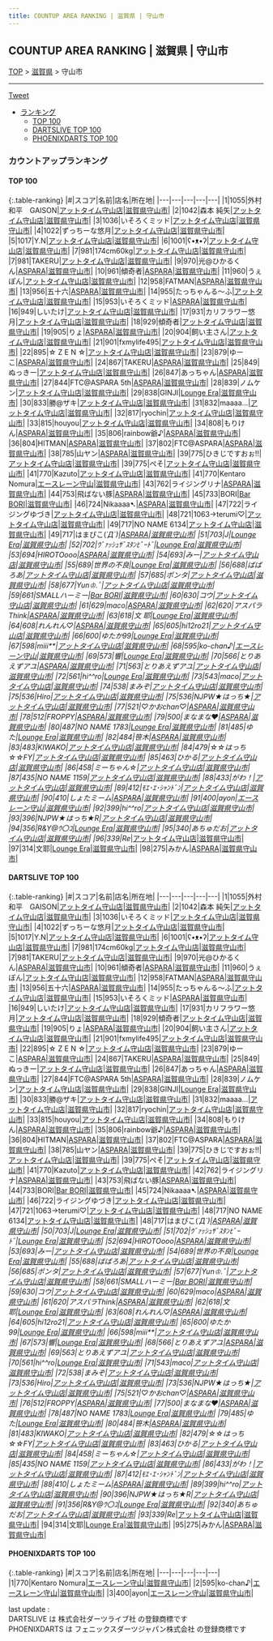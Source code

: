 ```yaml
---
title: COUNTUP AREA RANKING | 滋賀県 | 守山市
---
```

## COUNTUP AREA RANKING | 滋賀県 | 守山市

[TOP](/darts/rank/) > [滋賀県](/darts/rank/滋賀県/) > 守山市

___

<a href="https://twitter.com/share?ref_src=twsrc%5Etfw" data-text="COUNTUP AREA RANKING | 滋賀県守山市" class="twitter-share-button" data-hashtags="DARTSLIVE,PHOENIXDARTS,darts,ダーツ" data-show-count="false">Tweet</a>

* [ランキング](#カウントアップランキング)
    * [TOP 100](#top-100)
    * [DARTSLIVE TOP 100](#dartslive-top-100)
    * [PHOENIXDARTS TOP 100](#phoenixdarts-top-100)

### カウントアップランキング

#### TOP 100



{:.table-ranking}
|#|スコア|名前|店名|所在地|
|---|---|---|---|---|
|1|1055|<span class="rank-name-dl">外村和平　GAISON</span>|<a href="https://search.dartslive.com/jp/shop/18af301d7865e6fd0d9b047a20a7ba1e">アットタイム守山店</a>|<a href="/darts/rank/滋賀県/守山市">滋賀県守山市</a>|
|2|1042|<span class="rank-name-dl">森本 純矢</span>|<a href="https://search.dartslive.com/jp/shop/18af301d7865e6fd0d9b047a20a7ba1e">アットタイム守山店</a>|<a href="/darts/rank/滋賀県/守山市">滋賀県守山市</a>|
|3|1036|<span class="rank-name-dl">いそろくミッド</span>|<a href="https://search.dartslive.com/jp/shop/18af301d7865e6fd0d9b047a20a7ba1e">アットタイム守山店</a>|<a href="/darts/rank/滋賀県/守山市">滋賀県守山市</a>|
|4|1022|<span class="rank-name-dl">ずっちーな悠月</span>|<a href="https://search.dartslive.com/jp/shop/18af301d7865e6fd0d9b047a20a7ba1e">アットタイム守山店</a>|<a href="/darts/rank/滋賀県/守山市">滋賀県守山市</a>|
|5|1017|<span class="rank-name-dl">Y.N</span>|<a href="https://search.dartslive.com/jp/shop/18af301d7865e6fd0d9b047a20a7ba1e">アットタイム守山店</a>|<a href="/darts/rank/滋賀県/守山市">滋賀県守山市</a>|
|6|1001|<span class="rank-name-dl">ʕ•ᴥ•ʔ</span>|<a href="https://search.dartslive.com/jp/shop/18af301d7865e6fd0d9b047a20a7ba1e">アットタイム守山店</a>|<a href="/darts/rank/滋賀県/守山市">滋賀県守山市</a>|
|7|981|<span class="rank-name-dl">174cm60kg</span>|<a href="https://search.dartslive.com/jp/shop/18af301d7865e6fd0d9b047a20a7ba1e">アットタイム守山店</a>|<a href="/darts/rank/滋賀県/守山市">滋賀県守山市</a>|
|7|981|<span class="rank-name-dl">TAKERU</span>|<a href="https://search.dartslive.com/jp/shop/18af301d7865e6fd0d9b047a20a7ba1e">アットタイム守山店</a>|<a href="/darts/rank/滋賀県/守山市">滋賀県守山市</a>|
|9|970|<span class="rank-name-dl">光@ひかるくん</span>|<a href="https://search.dartslive.com/jp/shop/6de4ce390bbd78ce774c926eb736cb5a">ASPARA</a>|<a href="/darts/rank/滋賀県/守山市">滋賀県守山市</a>|
|10|961|<span class="rank-name-dl">傾奇者</span>|<a href="https://search.dartslive.com/jp/shop/6de4ce390bbd78ce774c926eb736cb5a">ASPARA</a>|<a href="/darts/rank/滋賀県/守山市">滋賀県守山市</a>|
|11|960|<span class="rank-name-dl">うぇぽん</span>|<a href="https://search.dartslive.com/jp/shop/18af301d7865e6fd0d9b047a20a7ba1e">アットタイム守山店</a>|<a href="/darts/rank/滋賀県/守山市">滋賀県守山市</a>|
|12|958|<span class="rank-name-dl">FATMAN</span>|<a href="https://search.dartslive.com/jp/shop/6de4ce390bbd78ce774c926eb736cb5a">ASPARA</a>|<a href="/darts/rank/滋賀県/守山市">滋賀県守山市</a>|
|13|956|<span class="rank-name-dl">五十六</span>|<a href="https://search.dartslive.com/jp/shop/6de4ce390bbd78ce774c926eb736cb5a">ASPARA</a>|<a href="/darts/rank/滋賀県/守山市">滋賀県守山市</a>|
|14|955|<span class="rank-name-dl">たっちゃんる〜ふ</span>|<a href="https://search.dartslive.com/jp/shop/18af301d7865e6fd0d9b047a20a7ba1e">アットタイム守山店</a>|<a href="/darts/rank/滋賀県/守山市">滋賀県守山市</a>|
|15|953|<span class="rank-name-dl">いそろくミッド</span>|<a href="https://search.dartslive.com/jp/shop/6de4ce390bbd78ce774c926eb736cb5a">ASPARA</a>|<a href="/darts/rank/滋賀県/守山市">滋賀県守山市</a>|
|16|949|<span class="rank-name-dl">しいたけ</span>|<a href="https://search.dartslive.com/jp/shop/18af301d7865e6fd0d9b047a20a7ba1e">アットタイム守山店</a>|<a href="/darts/rank/滋賀県/守山市">滋賀県守山市</a>|
|17|931|<span class="rank-name-dl">カリフラワー悠月</span>|<a href="https://search.dartslive.com/jp/shop/18af301d7865e6fd0d9b047a20a7ba1e">アットタイム守山店</a>|<a href="/darts/rank/滋賀県/守山市">滋賀県守山市</a>|
|18|929|<span class="rank-name-dl">傾奇者</span>|<a href="https://search.dartslive.com/jp/shop/18af301d7865e6fd0d9b047a20a7ba1e">アットタイム守山店</a>|<a href="/darts/rank/滋賀県/守山市">滋賀県守山市</a>|
|19|905|<span class="rank-name-dl">りょ</span>|<a href="https://search.dartslive.com/jp/shop/6de4ce390bbd78ce774c926eb736cb5a">ASPARA</a>|<a href="/darts/rank/滋賀県/守山市">滋賀県守山市</a>|
|20|904|<span class="rank-name-dl">飼い主さん</span>|<a href="https://search.dartslive.com/jp/shop/18af301d7865e6fd0d9b047a20a7ba1e">アットタイム守山店</a>|<a href="/darts/rank/滋賀県/守山市">滋賀県守山市</a>|
|21|901|<span class="rank-name-dl">fxmylife495</span>|<a href="https://search.dartslive.com/jp/shop/18af301d7865e6fd0d9b047a20a7ba1e">アットタイム守山店</a>|<a href="/darts/rank/滋賀県/守山市">滋賀県守山市</a>|
|22|895|<span class="rank-name-dl">☆ Z E N ☆</span>|<a href="https://search.dartslive.com/jp/shop/18af301d7865e6fd0d9b047a20a7ba1e">アットタイム守山店</a>|<a href="/darts/rank/滋賀県/守山市">滋賀県守山市</a>|
|23|879|<span class="rank-name-dl">ゆーこ</span>|<a href="https://search.dartslive.com/jp/shop/6de4ce390bbd78ce774c926eb736cb5a">ASPARA</a>|<a href="/darts/rank/滋賀県/守山市">滋賀県守山市</a>|
|24|867|<span class="rank-name-dl">TAKERU</span>|<a href="https://search.dartslive.com/jp/shop/6de4ce390bbd78ce774c926eb736cb5a">ASPARA</a>|<a href="/darts/rank/滋賀県/守山市">滋賀県守山市</a>|
|25|849|<span class="rank-name-dl">ぬっきー</span>|<a href="https://search.dartslive.com/jp/shop/18af301d7865e6fd0d9b047a20a7ba1e">アットタイム守山店</a>|<a href="/darts/rank/滋賀県/守山市">滋賀県守山市</a>|
|26|847|<span class="rank-name-dl">あっちゃん</span>|<a href="https://search.dartslive.com/jp/shop/6de4ce390bbd78ce774c926eb736cb5a">ASPARA</a>|<a href="/darts/rank/滋賀県/守山市">滋賀県守山市</a>|
|27|844|<span class="rank-name-dl">FTC@ASPARA 5th</span>|<a href="https://search.dartslive.com/jp/shop/6de4ce390bbd78ce774c926eb736cb5a">ASPARA</a>|<a href="/darts/rank/滋賀県/守山市">滋賀県守山市</a>|
|28|839|<span class="rank-name-dl">ノムケン</span>|<a href="https://search.dartslive.com/jp/shop/18af301d7865e6fd0d9b047a20a7ba1e">アットタイム守山店</a>|<a href="/darts/rank/滋賀県/守山市">滋賀県守山市</a>|
|29|838|<span class="rank-name-dl">GINJI</span>|<a href="https://search.dartslive.com/jp/shop/4a6b9e1004134ea528032249b44395af">Lounge Era</a>|<a href="/darts/rank/滋賀県/守山市">滋賀県守山市</a>|
|30|833|<span class="rank-name-dl">勝@ザキ</span>|<a href="https://search.dartslive.com/jp/shop/18af301d7865e6fd0d9b047a20a7ba1e">アットタイム守山店</a>|<a href="/darts/rank/滋賀県/守山市">滋賀県守山市</a>|
|31|832|<span class="rank-name-dl">maaaa...</span>|<a href="https://search.dartslive.com/jp/shop/18af301d7865e6fd0d9b047a20a7ba1e">アットタイム守山店</a>|<a href="/darts/rank/滋賀県/守山市">滋賀県守山市</a>|
|32|817|<span class="rank-name-dl">ryochin</span>|<a href="https://search.dartslive.com/jp/shop/18af301d7865e6fd0d9b047a20a7ba1e">アットタイム守山店</a>|<a href="/darts/rank/滋賀県/守山市">滋賀県守山市</a>|
|33|815|<span class="rank-name-dl">houyou</span>|<a href="https://search.dartslive.com/jp/shop/18af301d7865e6fd0d9b047a20a7ba1e">アットタイム守山店</a>|<a href="/darts/rank/滋賀県/守山市">滋賀県守山市</a>|
|34|808|<span class="rank-name-dl">もりけん</span>|<a href="https://search.dartslive.com/jp/shop/6de4ce390bbd78ce774c926eb736cb5a">ASPARA</a>|<a href="/darts/rank/滋賀県/守山市">滋賀県守山市</a>|
|35|806|<span class="rank-name-dl">rainbow爺♪</span>|<a href="https://search.dartslive.com/jp/shop/6de4ce390bbd78ce774c926eb736cb5a">ASPARA</a>|<a href="/darts/rank/滋賀県/守山市">滋賀県守山市</a>|
|36|804|<span class="rank-name-dl">HITMAN</span>|<a href="https://search.dartslive.com/jp/shop/6de4ce390bbd78ce774c926eb736cb5a">ASPARA</a>|<a href="/darts/rank/滋賀県/守山市">滋賀県守山市</a>|
|37|802|<span class="rank-name-dl">FTC@ASPARA</span>|<a href="https://search.dartslive.com/jp/shop/6de4ce390bbd78ce774c926eb736cb5a">ASPARA</a>|<a href="/darts/rank/滋賀県/守山市">滋賀県守山市</a>|
|38|785|<span class="rank-name-dl">山ヤン</span>|<a href="https://search.dartslive.com/jp/shop/6de4ce390bbd78ce774c926eb736cb5a">ASPARA</a>|<a href="/darts/rank/滋賀県/守山市">滋賀県守山市</a>|
|39|775|<span class="rank-name-dl">ひきじですおぉ!!</span>|<a href="https://search.dartslive.com/jp/shop/18af301d7865e6fd0d9b047a20a7ba1e">アットタイム守山店</a>|<a href="/darts/rank/滋賀県/守山市">滋賀県守山市</a>|
|39|775|<span class="rank-name-dl">ぺそ</span>|<a href="https://search.dartslive.com/jp/shop/18af301d7865e6fd0d9b047a20a7ba1e">アットタイム守山店</a>|<a href="/darts/rank/滋賀県/守山市">滋賀県守山市</a>|
|41|770|<span class="rank-name-dl">Kazuto</span>|<a href="https://search.dartslive.com/jp/shop/18af301d7865e6fd0d9b047a20a7ba1e">アットタイム守山店</a>|<a href="/darts/rank/滋賀県/守山市">滋賀県守山市</a>|
|41|770|<span class="rank-name-pd">Kentaro Nomura</span>|<a href="https://vs.phoenixdarts.com/jp/shop/shopDetailInfo/s_9525?s_seq=9525">エースレーン守山</a>|<a href="/darts/rank/滋賀県/守山市">滋賀県守山市</a>|
|43|762|<span class="rank-name-dl">ライジングリナ</span>|<a href="https://search.dartslive.com/jp/shop/6de4ce390bbd78ce774c926eb736cb5a">ASPARA</a>|<a href="/darts/rank/滋賀県/守山市">滋賀県守山市</a>|
|44|753|<span class="rank-name-dl">飛ばない豚</span>|<a href="https://search.dartslive.com/jp/shop/6de4ce390bbd78ce774c926eb736cb5a">ASPARA</a>|<a href="/darts/rank/滋賀県/守山市">滋賀県守山市</a>|
|45|733|<span class="rank-name-dl">BORI</span>|<a href="https://search.dartslive.com/jp/shop/92d48adddc590c42a3f63593b5358cc4">Bar BORI</a>|<a href="/darts/rank/滋賀県/守山市">滋賀県守山市</a>|
|46|724|<span class="rank-name-dl">Nikaaaa➷</span>|<a href="https://search.dartslive.com/jp/shop/6de4ce390bbd78ce774c926eb736cb5a">ASPARA</a>|<a href="/darts/rank/滋賀県/守山市">滋賀県守山市</a>|
|47|722|<span class="rank-name-dl">ライジングゆづき</span>|<a href="https://search.dartslive.com/jp/shop/18af301d7865e6fd0d9b047a20a7ba1e">アットタイム守山店</a>|<a href="/darts/rank/滋賀県/守山市">滋賀県守山市</a>|
|48|721|<span class="rank-name-dl">1063→terumi♡</span>|<a href="https://search.dartslive.com/jp/shop/18af301d7865e6fd0d9b047a20a7ba1e">アットタイム守山店</a>|<a href="/darts/rank/滋賀県/守山市">滋賀県守山市</a>|
|49|717|<span class="rank-name-dl">NO NAME 6134</span>|<a href="https://search.dartslive.com/jp/shop/18af301d7865e6fd0d9b047a20a7ba1e">アットタイム守山店</a>|<a href="/darts/rank/滋賀県/守山市">滋賀県守山市</a>|
|49|717|<span class="rank-name-dl">はまぴこ(*´Д`)</span>|<a href="https://search.dartslive.com/jp/shop/6de4ce390bbd78ce774c926eb736cb5a">ASPARA</a>|<a href="/darts/rank/滋賀県/守山市">滋賀県守山市</a>|
|51|703|<span class="rank-name-dl">J</span>|<a href="https://search.dartslive.com/jp/shop/4a6b9e1004134ea528032249b44395af">Lounge Era</a>|<a href="/darts/rank/滋賀県/守山市">滋賀県守山市</a>|
|52|702|<span class="rank-name-dl">ｳﾞｧｯｼｭｻﾞｽﾀﾝﾋﾟｰﾄﾞ</span>|<a href="https://search.dartslive.com/jp/shop/4a6b9e1004134ea528032249b44395af">Lounge Era</a>|<a href="/darts/rank/滋賀県/守山市">滋賀県守山市</a>|
|53|694|<span class="rank-name-dl">HIROTOooo</span>|<a href="https://search.dartslive.com/jp/shop/6de4ce390bbd78ce774c926eb736cb5a">ASPARA</a>|<a href="/darts/rank/滋賀県/守山市">滋賀県守山市</a>|
|54|693|<span class="rank-name-dl">みー</span>|<a href="https://search.dartslive.com/jp/shop/18af301d7865e6fd0d9b047a20a7ba1e">アットタイム守山店</a>|<a href="/darts/rank/滋賀県/守山市">滋賀県守山市</a>|
|55|689|<span class="rank-name-dl">世界の不良</span>|<a href="https://search.dartslive.com/jp/shop/4a6b9e1004134ea528032249b44395af">Lounge Era</a>|<a href="/darts/rank/滋賀県/守山市">滋賀県守山市</a>|
|56|688|<span class="rank-name-dl">ばばろあ</span>|<a href="https://search.dartslive.com/jp/shop/18af301d7865e6fd0d9b047a20a7ba1e">アットタイム守山店</a>|<a href="/darts/rank/滋賀県/守山市">滋賀県守山市</a>|
|57|685|<span class="rank-name-dl">ポンタ</span>|<a href="https://search.dartslive.com/jp/shop/18af301d7865e6fd0d9b047a20a7ba1e">アットタイム守山店</a>|<a href="/darts/rank/滋賀県/守山市">滋賀県守山市</a>|
|58|677|<span class="rank-name-dl">Yun♔.ﾟ</span>|<a href="https://search.dartslive.com/jp/shop/18af301d7865e6fd0d9b047a20a7ba1e">アットタイム守山店</a>|<a href="/darts/rank/滋賀県/守山市">滋賀県守山市</a>|
|59|661|<span class="rank-name-dl">SMALLハーミー</span>|<a href="https://search.dartslive.com/jp/shop/92d48adddc590c42a3f63593b5358cc4">Bar BORI</a>|<a href="/darts/rank/滋賀県/守山市">滋賀県守山市</a>|
|60|630|<span class="rank-name-dl">コウ</span>|<a href="https://search.dartslive.com/jp/shop/18af301d7865e6fd0d9b047a20a7ba1e">アットタイム守山店</a>|<a href="/darts/rank/滋賀県/守山市">滋賀県守山市</a>|
|61|629|<span class="rank-name-dl">maco</span>|<a href="https://search.dartslive.com/jp/shop/6de4ce390bbd78ce774c926eb736cb5a">ASPARA</a>|<a href="/darts/rank/滋賀県/守山市">滋賀県守山市</a>|
|62|620|<span class="rank-name-dl">アスパラThink</span>|<a href="https://search.dartslive.com/jp/shop/6de4ce390bbd78ce774c926eb736cb5a">ASPARA</a>|<a href="/darts/rank/滋賀県/守山市">滋賀県守山市</a>|
|63|618|<span class="rank-name-dl">文 耶</span>|<a href="https://search.dartslive.com/jp/shop/4a6b9e1004134ea528032249b44395af">Lounge Era</a>|<a href="/darts/rank/滋賀県/守山市">滋賀県守山市</a>|
|64|608|<span class="rank-name-dl">れんれん♡</span>|<a href="https://search.dartslive.com/jp/shop/6de4ce390bbd78ce774c926eb736cb5a">ASPARA</a>|<a href="/darts/rank/滋賀県/守山市">滋賀県守山市</a>|
|65|605|<span class="rank-name-dl">hi12ro21</span>|<a href="https://search.dartslive.com/jp/shop/18af301d7865e6fd0d9b047a20a7ba1e">アットタイム守山店</a>|<a href="/darts/rank/滋賀県/守山市">滋賀県守山市</a>|
|66|600|<span class="rank-name-dl">ゆたか99</span>|<a href="https://search.dartslive.com/jp/shop/4a6b9e1004134ea528032249b44395af">Lounge Era</a>|<a href="/darts/rank/滋賀県/守山市">滋賀県守山市</a>|
|67|598|<span class="rank-name-dl">miii**</span>|<a href="https://search.dartslive.com/jp/shop/18af301d7865e6fd0d9b047a20a7ba1e">アットタイム守山店</a>|<a href="/darts/rank/滋賀県/守山市">滋賀県守山市</a>|
|68|595|<span class="rank-name-pd">ko-chan♪</span>|<a href="https://vs.phoenixdarts.com/jp/shop/shopDetailInfo/s_9525?s_seq=9525">エースレーン守山</a>|<a href="/darts/rank/滋賀県/守山市">滋賀県守山市</a>|
|69|573|<span class="rank-name-dl">響</span>|<a href="https://search.dartslive.com/jp/shop/4a6b9e1004134ea528032249b44395af">Lounge Era</a>|<a href="/darts/rank/滋賀県/守山市">滋賀県守山市</a>|
|70|566|<span class="rank-name-dl">とりあえずアユ</span>|<a href="https://search.dartslive.com/jp/shop/6de4ce390bbd78ce774c926eb736cb5a">ASPARA</a>|<a href="/darts/rank/滋賀県/守山市">滋賀県守山市</a>|
|71|563|<span class="rank-name-dl">とりあえずアユ</span>|<a href="https://search.dartslive.com/jp/shop/18af301d7865e6fd0d9b047a20a7ba1e">アットタイム守山店</a>|<a href="/darts/rank/滋賀県/守山市">滋賀県守山市</a>|
|72|561|<span class="rank-name-dl">hi^_^ro</span>|<a href="https://search.dartslive.com/jp/shop/4a6b9e1004134ea528032249b44395af">Lounge Era</a>|<a href="/darts/rank/滋賀県/守山市">滋賀県守山市</a>|
|73|543|<span class="rank-name-dl">maco</span>|<a href="https://search.dartslive.com/jp/shop/18af301d7865e6fd0d9b047a20a7ba1e">アットタイム守山店</a>|<a href="/darts/rank/滋賀県/守山市">滋賀県守山市</a>|
|74|538|<span class="rank-name-dl">まみぞ</span>|<a href="https://search.dartslive.com/jp/shop/18af301d7865e6fd0d9b047a20a7ba1e">アットタイム守山店</a>|<a href="/darts/rank/滋賀県/守山市">滋賀県守山市</a>|
|75|536|<span class="rank-name-dl">Hiro</span>|<a href="https://search.dartslive.com/jp/shop/18af301d7865e6fd0d9b047a20a7ba1e">アットタイム守山店</a>|<a href="/darts/rank/滋賀県/守山市">滋賀県守山市</a>|
|75|536|<span class="rank-name-dl">NJPW★はっち★</span>|<a href="https://search.dartslive.com/jp/shop/18af301d7865e6fd0d9b047a20a7ba1e">アットタイム守山店</a>|<a href="/darts/rank/滋賀県/守山市">滋賀県守山市</a>|
|77|521|<span class="rank-name-dl">♡かおchan♡</span>|<a href="https://search.dartslive.com/jp/shop/6de4ce390bbd78ce774c926eb736cb5a">ASPARA</a>|<a href="/darts/rank/滋賀県/守山市">滋賀県守山市</a>|
|78|512|<span class="rank-name-dl">FROPPY</span>|<a href="https://search.dartslive.com/jp/shop/6de4ce390bbd78ce774c926eb736cb5a">ASPARA</a>|<a href="/darts/rank/滋賀県/守山市">滋賀県守山市</a>|
|79|500|<span class="rank-name-dl">まなまな♥</span>|<a href="https://search.dartslive.com/jp/shop/6de4ce390bbd78ce774c926eb736cb5a">ASPARA</a>|<a href="/darts/rank/滋賀県/守山市">滋賀県守山市</a>|
|80|487|<span class="rank-name-dl">NO NAME 1783</span>|<a href="https://search.dartslive.com/jp/shop/4a6b9e1004134ea528032249b44395af">Lounge Era</a>|<a href="/darts/rank/滋賀県/守山市">滋賀県守山市</a>|
|81|485|<span class="rank-name-dl">ゆた</span>|<a href="https://search.dartslive.com/jp/shop/4a6b9e1004134ea528032249b44395af">Lounge Era</a>|<a href="/darts/rank/滋賀県/守山市">滋賀県守山市</a>|
|82|484|<span class="rank-name-dl">笹木</span>|<a href="https://search.dartslive.com/jp/shop/6de4ce390bbd78ce774c926eb736cb5a">ASPARA</a>|<a href="/darts/rank/滋賀県/守山市">滋賀県守山市</a>|
|83|483|<span class="rank-name-dl">KIWAKO</span>|<a href="https://search.dartslive.com/jp/shop/18af301d7865e6fd0d9b047a20a7ba1e">アットタイム守山店</a>|<a href="/darts/rank/滋賀県/守山市">滋賀県守山市</a>|
|84|479|<span class="rank-name-dl">☆☆はっち☆☆FY</span>|<a href="https://search.dartslive.com/jp/shop/18af301d7865e6fd0d9b047a20a7ba1e">アットタイム守山店</a>|<a href="/darts/rank/滋賀県/守山市">滋賀県守山市</a>|
|85|463|<span class="rank-name-dl">ひかる</span>|<a href="https://search.dartslive.com/jp/shop/18af301d7865e6fd0d9b047a20a7ba1e">アットタイム守山店</a>|<a href="/darts/rank/滋賀県/守山市">滋賀県守山市</a>|
|86|458|<span class="rank-name-dl">ミーちゃん☆</span>|<a href="https://search.dartslive.com/jp/shop/18af301d7865e6fd0d9b047a20a7ba1e">アットタイム守山店</a>|<a href="/darts/rank/滋賀県/守山市">滋賀県守山市</a>|
|87|435|<span class="rank-name-dl">NO NAME 1159</span>|<a href="https://search.dartslive.com/jp/shop/18af301d7865e6fd0d9b047a20a7ba1e">アットタイム守山店</a>|<a href="/darts/rank/滋賀県/守山市">滋賀県守山市</a>|
|88|433|<span class="rank-name-dl">がわ！</span>|<a href="https://search.dartslive.com/jp/shop/18af301d7865e6fd0d9b047a20a7ba1e">アットタイム守山店</a>|<a href="/darts/rank/滋賀県/守山市">滋賀県守山市</a>|
|89|412|<span class="rank-name-dl">ﾓｴ･ｴ･ｼｬﾝﾄﾞﾝ</span>|<a href="https://search.dartslive.com/jp/shop/18af301d7865e6fd0d9b047a20a7ba1e">アットタイム守山店</a>|<a href="/darts/rank/滋賀県/守山市">滋賀県守山市</a>|
|90|410|<span class="rank-name-dl">しょたミーム</span>|<a href="https://search.dartslive.com/jp/shop/6de4ce390bbd78ce774c926eb736cb5a">ASPARA</a>|<a href="/darts/rank/滋賀県/守山市">滋賀県守山市</a>|
|91|400|<span class="rank-name-pd">ayon</span>|<a href="https://vs.phoenixdarts.com/jp/shop/shopDetailInfo/s_9525?s_seq=9525">エースレーン守山</a>|<a href="/darts/rank/滋賀県/守山市">滋賀県守山市</a>|
|92|399|<span class="rank-name-dl">hi^_^ro</span>|<a href="https://search.dartslive.com/jp/shop/18af301d7865e6fd0d9b047a20a7ba1e">アットタイム守山店</a>|<a href="/darts/rank/滋賀県/守山市">滋賀県守山市</a>|
|93|396|<span class="rank-name-dl">NJPW★はっち★R</span>|<a href="https://search.dartslive.com/jp/shop/18af301d7865e6fd0d9b047a20a7ba1e">アットタイム守山店</a>|<a href="/darts/rank/滋賀県/守山市">滋賀県守山市</a>|
|94|356|<span class="rank-name-dl">R&amp;Y@ｳ〇ｺ</span>|<a href="https://search.dartslive.com/jp/shop/4a6b9e1004134ea528032249b44395af">Lounge Era</a>|<a href="/darts/rank/滋賀県/守山市">滋賀県守山市</a>|
|95|340|<span class="rank-name-dl">あちゅだお</span>|<a href="https://search.dartslive.com/jp/shop/18af301d7865e6fd0d9b047a20a7ba1e">アットタイム守山店</a>|<a href="/darts/rank/滋賀県/守山市">滋賀県守山市</a>|
|96|339|<span class="rank-name-dl">Re*</span>|<a href="https://search.dartslive.com/jp/shop/18af301d7865e6fd0d9b047a20a7ba1e">アットタイム守山店</a>|<a href="/darts/rank/滋賀県/守山市">滋賀県守山市</a>|
|97|314|<span class="rank-name-dl">文耶</span>|<a href="https://search.dartslive.com/jp/shop/4a6b9e1004134ea528032249b44395af">Lounge Era</a>|<a href="/darts/rank/滋賀県/守山市">滋賀県守山市</a>|
|98|275|<span class="rank-name-dl">みかん</span>|<a href="https://search.dartslive.com/jp/shop/6de4ce390bbd78ce774c926eb736cb5a">ASPARA</a>|<a href="/darts/rank/滋賀県/守山市">滋賀県守山市</a>|


#### DARTSLIVE TOP 100



{:.table-ranking}
|#|スコア|名前|店名|所在地|
|---|---|---|---|---|
|1|1055|<span class="rank-name-dl">外村和平　GAISON</span>|<a href="https://search.dartslive.com/jp/shop/18af301d7865e6fd0d9b047a20a7ba1e">アットタイム守山店</a>|<a href="/darts/rank/滋賀県/守山市">滋賀県守山市</a>|
|2|1042|<span class="rank-name-dl">森本 純矢</span>|<a href="https://search.dartslive.com/jp/shop/18af301d7865e6fd0d9b047a20a7ba1e">アットタイム守山店</a>|<a href="/darts/rank/滋賀県/守山市">滋賀県守山市</a>|
|3|1036|<span class="rank-name-dl">いそろくミッド</span>|<a href="https://search.dartslive.com/jp/shop/18af301d7865e6fd0d9b047a20a7ba1e">アットタイム守山店</a>|<a href="/darts/rank/滋賀県/守山市">滋賀県守山市</a>|
|4|1022|<span class="rank-name-dl">ずっちーな悠月</span>|<a href="https://search.dartslive.com/jp/shop/18af301d7865e6fd0d9b047a20a7ba1e">アットタイム守山店</a>|<a href="/darts/rank/滋賀県/守山市">滋賀県守山市</a>|
|5|1017|<span class="rank-name-dl">Y.N</span>|<a href="https://search.dartslive.com/jp/shop/18af301d7865e6fd0d9b047a20a7ba1e">アットタイム守山店</a>|<a href="/darts/rank/滋賀県/守山市">滋賀県守山市</a>|
|6|1001|<span class="rank-name-dl">ʕ•ᴥ•ʔ</span>|<a href="https://search.dartslive.com/jp/shop/18af301d7865e6fd0d9b047a20a7ba1e">アットタイム守山店</a>|<a href="/darts/rank/滋賀県/守山市">滋賀県守山市</a>|
|7|981|<span class="rank-name-dl">174cm60kg</span>|<a href="https://search.dartslive.com/jp/shop/18af301d7865e6fd0d9b047a20a7ba1e">アットタイム守山店</a>|<a href="/darts/rank/滋賀県/守山市">滋賀県守山市</a>|
|7|981|<span class="rank-name-dl">TAKERU</span>|<a href="https://search.dartslive.com/jp/shop/18af301d7865e6fd0d9b047a20a7ba1e">アットタイム守山店</a>|<a href="/darts/rank/滋賀県/守山市">滋賀県守山市</a>|
|9|970|<span class="rank-name-dl">光@ひかるくん</span>|<a href="https://search.dartslive.com/jp/shop/6de4ce390bbd78ce774c926eb736cb5a">ASPARA</a>|<a href="/darts/rank/滋賀県/守山市">滋賀県守山市</a>|
|10|961|<span class="rank-name-dl">傾奇者</span>|<a href="https://search.dartslive.com/jp/shop/6de4ce390bbd78ce774c926eb736cb5a">ASPARA</a>|<a href="/darts/rank/滋賀県/守山市">滋賀県守山市</a>|
|11|960|<span class="rank-name-dl">うぇぽん</span>|<a href="https://search.dartslive.com/jp/shop/18af301d7865e6fd0d9b047a20a7ba1e">アットタイム守山店</a>|<a href="/darts/rank/滋賀県/守山市">滋賀県守山市</a>|
|12|958|<span class="rank-name-dl">FATMAN</span>|<a href="https://search.dartslive.com/jp/shop/6de4ce390bbd78ce774c926eb736cb5a">ASPARA</a>|<a href="/darts/rank/滋賀県/守山市">滋賀県守山市</a>|
|13|956|<span class="rank-name-dl">五十六</span>|<a href="https://search.dartslive.com/jp/shop/6de4ce390bbd78ce774c926eb736cb5a">ASPARA</a>|<a href="/darts/rank/滋賀県/守山市">滋賀県守山市</a>|
|14|955|<span class="rank-name-dl">たっちゃんる〜ふ</span>|<a href="https://search.dartslive.com/jp/shop/18af301d7865e6fd0d9b047a20a7ba1e">アットタイム守山店</a>|<a href="/darts/rank/滋賀県/守山市">滋賀県守山市</a>|
|15|953|<span class="rank-name-dl">いそろくミッド</span>|<a href="https://search.dartslive.com/jp/shop/6de4ce390bbd78ce774c926eb736cb5a">ASPARA</a>|<a href="/darts/rank/滋賀県/守山市">滋賀県守山市</a>|
|16|949|<span class="rank-name-dl">しいたけ</span>|<a href="https://search.dartslive.com/jp/shop/18af301d7865e6fd0d9b047a20a7ba1e">アットタイム守山店</a>|<a href="/darts/rank/滋賀県/守山市">滋賀県守山市</a>|
|17|931|<span class="rank-name-dl">カリフラワー悠月</span>|<a href="https://search.dartslive.com/jp/shop/18af301d7865e6fd0d9b047a20a7ba1e">アットタイム守山店</a>|<a href="/darts/rank/滋賀県/守山市">滋賀県守山市</a>|
|18|929|<span class="rank-name-dl">傾奇者</span>|<a href="https://search.dartslive.com/jp/shop/18af301d7865e6fd0d9b047a20a7ba1e">アットタイム守山店</a>|<a href="/darts/rank/滋賀県/守山市">滋賀県守山市</a>|
|19|905|<span class="rank-name-dl">りょ</span>|<a href="https://search.dartslive.com/jp/shop/6de4ce390bbd78ce774c926eb736cb5a">ASPARA</a>|<a href="/darts/rank/滋賀県/守山市">滋賀県守山市</a>|
|20|904|<span class="rank-name-dl">飼い主さん</span>|<a href="https://search.dartslive.com/jp/shop/18af301d7865e6fd0d9b047a20a7ba1e">アットタイム守山店</a>|<a href="/darts/rank/滋賀県/守山市">滋賀県守山市</a>|
|21|901|<span class="rank-name-dl">fxmylife495</span>|<a href="https://search.dartslive.com/jp/shop/18af301d7865e6fd0d9b047a20a7ba1e">アットタイム守山店</a>|<a href="/darts/rank/滋賀県/守山市">滋賀県守山市</a>|
|22|895|<span class="rank-name-dl">☆ Z E N ☆</span>|<a href="https://search.dartslive.com/jp/shop/18af301d7865e6fd0d9b047a20a7ba1e">アットタイム守山店</a>|<a href="/darts/rank/滋賀県/守山市">滋賀県守山市</a>|
|23|879|<span class="rank-name-dl">ゆーこ</span>|<a href="https://search.dartslive.com/jp/shop/6de4ce390bbd78ce774c926eb736cb5a">ASPARA</a>|<a href="/darts/rank/滋賀県/守山市">滋賀県守山市</a>|
|24|867|<span class="rank-name-dl">TAKERU</span>|<a href="https://search.dartslive.com/jp/shop/6de4ce390bbd78ce774c926eb736cb5a">ASPARA</a>|<a href="/darts/rank/滋賀県/守山市">滋賀県守山市</a>|
|25|849|<span class="rank-name-dl">ぬっきー</span>|<a href="https://search.dartslive.com/jp/shop/18af301d7865e6fd0d9b047a20a7ba1e">アットタイム守山店</a>|<a href="/darts/rank/滋賀県/守山市">滋賀県守山市</a>|
|26|847|<span class="rank-name-dl">あっちゃん</span>|<a href="https://search.dartslive.com/jp/shop/6de4ce390bbd78ce774c926eb736cb5a">ASPARA</a>|<a href="/darts/rank/滋賀県/守山市">滋賀県守山市</a>|
|27|844|<span class="rank-name-dl">FTC@ASPARA 5th</span>|<a href="https://search.dartslive.com/jp/shop/6de4ce390bbd78ce774c926eb736cb5a">ASPARA</a>|<a href="/darts/rank/滋賀県/守山市">滋賀県守山市</a>|
|28|839|<span class="rank-name-dl">ノムケン</span>|<a href="https://search.dartslive.com/jp/shop/18af301d7865e6fd0d9b047a20a7ba1e">アットタイム守山店</a>|<a href="/darts/rank/滋賀県/守山市">滋賀県守山市</a>|
|29|838|<span class="rank-name-dl">GINJI</span>|<a href="https://search.dartslive.com/jp/shop/4a6b9e1004134ea528032249b44395af">Lounge Era</a>|<a href="/darts/rank/滋賀県/守山市">滋賀県守山市</a>|
|30|833|<span class="rank-name-dl">勝@ザキ</span>|<a href="https://search.dartslive.com/jp/shop/18af301d7865e6fd0d9b047a20a7ba1e">アットタイム守山店</a>|<a href="/darts/rank/滋賀県/守山市">滋賀県守山市</a>|
|31|832|<span class="rank-name-dl">maaaa...</span>|<a href="https://search.dartslive.com/jp/shop/18af301d7865e6fd0d9b047a20a7ba1e">アットタイム守山店</a>|<a href="/darts/rank/滋賀県/守山市">滋賀県守山市</a>|
|32|817|<span class="rank-name-dl">ryochin</span>|<a href="https://search.dartslive.com/jp/shop/18af301d7865e6fd0d9b047a20a7ba1e">アットタイム守山店</a>|<a href="/darts/rank/滋賀県/守山市">滋賀県守山市</a>|
|33|815|<span class="rank-name-dl">houyou</span>|<a href="https://search.dartslive.com/jp/shop/18af301d7865e6fd0d9b047a20a7ba1e">アットタイム守山店</a>|<a href="/darts/rank/滋賀県/守山市">滋賀県守山市</a>|
|34|808|<span class="rank-name-dl">もりけん</span>|<a href="https://search.dartslive.com/jp/shop/6de4ce390bbd78ce774c926eb736cb5a">ASPARA</a>|<a href="/darts/rank/滋賀県/守山市">滋賀県守山市</a>|
|35|806|<span class="rank-name-dl">rainbow爺♪</span>|<a href="https://search.dartslive.com/jp/shop/6de4ce390bbd78ce774c926eb736cb5a">ASPARA</a>|<a href="/darts/rank/滋賀県/守山市">滋賀県守山市</a>|
|36|804|<span class="rank-name-dl">HITMAN</span>|<a href="https://search.dartslive.com/jp/shop/6de4ce390bbd78ce774c926eb736cb5a">ASPARA</a>|<a href="/darts/rank/滋賀県/守山市">滋賀県守山市</a>|
|37|802|<span class="rank-name-dl">FTC@ASPARA</span>|<a href="https://search.dartslive.com/jp/shop/6de4ce390bbd78ce774c926eb736cb5a">ASPARA</a>|<a href="/darts/rank/滋賀県/守山市">滋賀県守山市</a>|
|38|785|<span class="rank-name-dl">山ヤン</span>|<a href="https://search.dartslive.com/jp/shop/6de4ce390bbd78ce774c926eb736cb5a">ASPARA</a>|<a href="/darts/rank/滋賀県/守山市">滋賀県守山市</a>|
|39|775|<span class="rank-name-dl">ひきじですおぉ!!</span>|<a href="https://search.dartslive.com/jp/shop/18af301d7865e6fd0d9b047a20a7ba1e">アットタイム守山店</a>|<a href="/darts/rank/滋賀県/守山市">滋賀県守山市</a>|
|39|775|<span class="rank-name-dl">ぺそ</span>|<a href="https://search.dartslive.com/jp/shop/18af301d7865e6fd0d9b047a20a7ba1e">アットタイム守山店</a>|<a href="/darts/rank/滋賀県/守山市">滋賀県守山市</a>|
|41|770|<span class="rank-name-dl">Kazuto</span>|<a href="https://search.dartslive.com/jp/shop/18af301d7865e6fd0d9b047a20a7ba1e">アットタイム守山店</a>|<a href="/darts/rank/滋賀県/守山市">滋賀県守山市</a>|
|42|762|<span class="rank-name-dl">ライジングリナ</span>|<a href="https://search.dartslive.com/jp/shop/6de4ce390bbd78ce774c926eb736cb5a">ASPARA</a>|<a href="/darts/rank/滋賀県/守山市">滋賀県守山市</a>|
|43|753|<span class="rank-name-dl">飛ばない豚</span>|<a href="https://search.dartslive.com/jp/shop/6de4ce390bbd78ce774c926eb736cb5a">ASPARA</a>|<a href="/darts/rank/滋賀県/守山市">滋賀県守山市</a>|
|44|733|<span class="rank-name-dl">BORI</span>|<a href="https://search.dartslive.com/jp/shop/92d48adddc590c42a3f63593b5358cc4">Bar BORI</a>|<a href="/darts/rank/滋賀県/守山市">滋賀県守山市</a>|
|45|724|<span class="rank-name-dl">Nikaaaa➷</span>|<a href="https://search.dartslive.com/jp/shop/6de4ce390bbd78ce774c926eb736cb5a">ASPARA</a>|<a href="/darts/rank/滋賀県/守山市">滋賀県守山市</a>|
|46|722|<span class="rank-name-dl">ライジングゆづき</span>|<a href="https://search.dartslive.com/jp/shop/18af301d7865e6fd0d9b047a20a7ba1e">アットタイム守山店</a>|<a href="/darts/rank/滋賀県/守山市">滋賀県守山市</a>|
|47|721|<span class="rank-name-dl">1063→terumi♡</span>|<a href="https://search.dartslive.com/jp/shop/18af301d7865e6fd0d9b047a20a7ba1e">アットタイム守山店</a>|<a href="/darts/rank/滋賀県/守山市">滋賀県守山市</a>|
|48|717|<span class="rank-name-dl">NO NAME 6134</span>|<a href="https://search.dartslive.com/jp/shop/18af301d7865e6fd0d9b047a20a7ba1e">アットタイム守山店</a>|<a href="/darts/rank/滋賀県/守山市">滋賀県守山市</a>|
|48|717|<span class="rank-name-dl">はまぴこ(*´Д`)</span>|<a href="https://search.dartslive.com/jp/shop/6de4ce390bbd78ce774c926eb736cb5a">ASPARA</a>|<a href="/darts/rank/滋賀県/守山市">滋賀県守山市</a>|
|50|703|<span class="rank-name-dl">J</span>|<a href="https://search.dartslive.com/jp/shop/4a6b9e1004134ea528032249b44395af">Lounge Era</a>|<a href="/darts/rank/滋賀県/守山市">滋賀県守山市</a>|
|51|702|<span class="rank-name-dl">ｳﾞｧｯｼｭｻﾞｽﾀﾝﾋﾟｰﾄﾞ</span>|<a href="https://search.dartslive.com/jp/shop/4a6b9e1004134ea528032249b44395af">Lounge Era</a>|<a href="/darts/rank/滋賀県/守山市">滋賀県守山市</a>|
|52|694|<span class="rank-name-dl">HIROTOooo</span>|<a href="https://search.dartslive.com/jp/shop/6de4ce390bbd78ce774c926eb736cb5a">ASPARA</a>|<a href="/darts/rank/滋賀県/守山市">滋賀県守山市</a>|
|53|693|<span class="rank-name-dl">みー</span>|<a href="https://search.dartslive.com/jp/shop/18af301d7865e6fd0d9b047a20a7ba1e">アットタイム守山店</a>|<a href="/darts/rank/滋賀県/守山市">滋賀県守山市</a>|
|54|689|<span class="rank-name-dl">世界の不良</span>|<a href="https://search.dartslive.com/jp/shop/4a6b9e1004134ea528032249b44395af">Lounge Era</a>|<a href="/darts/rank/滋賀県/守山市">滋賀県守山市</a>|
|55|688|<span class="rank-name-dl">ばばろあ</span>|<a href="https://search.dartslive.com/jp/shop/18af301d7865e6fd0d9b047a20a7ba1e">アットタイム守山店</a>|<a href="/darts/rank/滋賀県/守山市">滋賀県守山市</a>|
|56|685|<span class="rank-name-dl">ポンタ</span>|<a href="https://search.dartslive.com/jp/shop/18af301d7865e6fd0d9b047a20a7ba1e">アットタイム守山店</a>|<a href="/darts/rank/滋賀県/守山市">滋賀県守山市</a>|
|57|677|<span class="rank-name-dl">Yun♔.ﾟ</span>|<a href="https://search.dartslive.com/jp/shop/18af301d7865e6fd0d9b047a20a7ba1e">アットタイム守山店</a>|<a href="/darts/rank/滋賀県/守山市">滋賀県守山市</a>|
|58|661|<span class="rank-name-dl">SMALLハーミー</span>|<a href="https://search.dartslive.com/jp/shop/92d48adddc590c42a3f63593b5358cc4">Bar BORI</a>|<a href="/darts/rank/滋賀県/守山市">滋賀県守山市</a>|
|59|630|<span class="rank-name-dl">コウ</span>|<a href="https://search.dartslive.com/jp/shop/18af301d7865e6fd0d9b047a20a7ba1e">アットタイム守山店</a>|<a href="/darts/rank/滋賀県/守山市">滋賀県守山市</a>|
|60|629|<span class="rank-name-dl">maco</span>|<a href="https://search.dartslive.com/jp/shop/6de4ce390bbd78ce774c926eb736cb5a">ASPARA</a>|<a href="/darts/rank/滋賀県/守山市">滋賀県守山市</a>|
|61|620|<span class="rank-name-dl">アスパラThink</span>|<a href="https://search.dartslive.com/jp/shop/6de4ce390bbd78ce774c926eb736cb5a">ASPARA</a>|<a href="/darts/rank/滋賀県/守山市">滋賀県守山市</a>|
|62|618|<span class="rank-name-dl">文 耶</span>|<a href="https://search.dartslive.com/jp/shop/4a6b9e1004134ea528032249b44395af">Lounge Era</a>|<a href="/darts/rank/滋賀県/守山市">滋賀県守山市</a>|
|63|608|<span class="rank-name-dl">れんれん♡</span>|<a href="https://search.dartslive.com/jp/shop/6de4ce390bbd78ce774c926eb736cb5a">ASPARA</a>|<a href="/darts/rank/滋賀県/守山市">滋賀県守山市</a>|
|64|605|<span class="rank-name-dl">hi12ro21</span>|<a href="https://search.dartslive.com/jp/shop/18af301d7865e6fd0d9b047a20a7ba1e">アットタイム守山店</a>|<a href="/darts/rank/滋賀県/守山市">滋賀県守山市</a>|
|65|600|<span class="rank-name-dl">ゆたか99</span>|<a href="https://search.dartslive.com/jp/shop/4a6b9e1004134ea528032249b44395af">Lounge Era</a>|<a href="/darts/rank/滋賀県/守山市">滋賀県守山市</a>|
|66|598|<span class="rank-name-dl">miii**</span>|<a href="https://search.dartslive.com/jp/shop/18af301d7865e6fd0d9b047a20a7ba1e">アットタイム守山店</a>|<a href="/darts/rank/滋賀県/守山市">滋賀県守山市</a>|
|67|573|<span class="rank-name-dl">響</span>|<a href="https://search.dartslive.com/jp/shop/4a6b9e1004134ea528032249b44395af">Lounge Era</a>|<a href="/darts/rank/滋賀県/守山市">滋賀県守山市</a>|
|68|566|<span class="rank-name-dl">とりあえずアユ</span>|<a href="https://search.dartslive.com/jp/shop/6de4ce390bbd78ce774c926eb736cb5a">ASPARA</a>|<a href="/darts/rank/滋賀県/守山市">滋賀県守山市</a>|
|69|563|<span class="rank-name-dl">とりあえずアユ</span>|<a href="https://search.dartslive.com/jp/shop/18af301d7865e6fd0d9b047a20a7ba1e">アットタイム守山店</a>|<a href="/darts/rank/滋賀県/守山市">滋賀県守山市</a>|
|70|561|<span class="rank-name-dl">hi^_^ro</span>|<a href="https://search.dartslive.com/jp/shop/4a6b9e1004134ea528032249b44395af">Lounge Era</a>|<a href="/darts/rank/滋賀県/守山市">滋賀県守山市</a>|
|71|543|<span class="rank-name-dl">maco</span>|<a href="https://search.dartslive.com/jp/shop/18af301d7865e6fd0d9b047a20a7ba1e">アットタイム守山店</a>|<a href="/darts/rank/滋賀県/守山市">滋賀県守山市</a>|
|72|538|<span class="rank-name-dl">まみぞ</span>|<a href="https://search.dartslive.com/jp/shop/18af301d7865e6fd0d9b047a20a7ba1e">アットタイム守山店</a>|<a href="/darts/rank/滋賀県/守山市">滋賀県守山市</a>|
|73|536|<span class="rank-name-dl">Hiro</span>|<a href="https://search.dartslive.com/jp/shop/18af301d7865e6fd0d9b047a20a7ba1e">アットタイム守山店</a>|<a href="/darts/rank/滋賀県/守山市">滋賀県守山市</a>|
|73|536|<span class="rank-name-dl">NJPW★はっち★</span>|<a href="https://search.dartslive.com/jp/shop/18af301d7865e6fd0d9b047a20a7ba1e">アットタイム守山店</a>|<a href="/darts/rank/滋賀県/守山市">滋賀県守山市</a>|
|75|521|<span class="rank-name-dl">♡かおchan♡</span>|<a href="https://search.dartslive.com/jp/shop/6de4ce390bbd78ce774c926eb736cb5a">ASPARA</a>|<a href="/darts/rank/滋賀県/守山市">滋賀県守山市</a>|
|76|512|<span class="rank-name-dl">FROPPY</span>|<a href="https://search.dartslive.com/jp/shop/6de4ce390bbd78ce774c926eb736cb5a">ASPARA</a>|<a href="/darts/rank/滋賀県/守山市">滋賀県守山市</a>|
|77|500|<span class="rank-name-dl">まなまな♥</span>|<a href="https://search.dartslive.com/jp/shop/6de4ce390bbd78ce774c926eb736cb5a">ASPARA</a>|<a href="/darts/rank/滋賀県/守山市">滋賀県守山市</a>|
|78|487|<span class="rank-name-dl">NO NAME 1783</span>|<a href="https://search.dartslive.com/jp/shop/4a6b9e1004134ea528032249b44395af">Lounge Era</a>|<a href="/darts/rank/滋賀県/守山市">滋賀県守山市</a>|
|79|485|<span class="rank-name-dl">ゆた</span>|<a href="https://search.dartslive.com/jp/shop/4a6b9e1004134ea528032249b44395af">Lounge Era</a>|<a href="/darts/rank/滋賀県/守山市">滋賀県守山市</a>|
|80|484|<span class="rank-name-dl">笹木</span>|<a href="https://search.dartslive.com/jp/shop/6de4ce390bbd78ce774c926eb736cb5a">ASPARA</a>|<a href="/darts/rank/滋賀県/守山市">滋賀県守山市</a>|
|81|483|<span class="rank-name-dl">KIWAKO</span>|<a href="https://search.dartslive.com/jp/shop/18af301d7865e6fd0d9b047a20a7ba1e">アットタイム守山店</a>|<a href="/darts/rank/滋賀県/守山市">滋賀県守山市</a>|
|82|479|<span class="rank-name-dl">☆☆はっち☆☆FY</span>|<a href="https://search.dartslive.com/jp/shop/18af301d7865e6fd0d9b047a20a7ba1e">アットタイム守山店</a>|<a href="/darts/rank/滋賀県/守山市">滋賀県守山市</a>|
|83|463|<span class="rank-name-dl">ひかる</span>|<a href="https://search.dartslive.com/jp/shop/18af301d7865e6fd0d9b047a20a7ba1e">アットタイム守山店</a>|<a href="/darts/rank/滋賀県/守山市">滋賀県守山市</a>|
|84|458|<span class="rank-name-dl">ミーちゃん☆</span>|<a href="https://search.dartslive.com/jp/shop/18af301d7865e6fd0d9b047a20a7ba1e">アットタイム守山店</a>|<a href="/darts/rank/滋賀県/守山市">滋賀県守山市</a>|
|85|435|<span class="rank-name-dl">NO NAME 1159</span>|<a href="https://search.dartslive.com/jp/shop/18af301d7865e6fd0d9b047a20a7ba1e">アットタイム守山店</a>|<a href="/darts/rank/滋賀県/守山市">滋賀県守山市</a>|
|86|433|<span class="rank-name-dl">がわ！</span>|<a href="https://search.dartslive.com/jp/shop/18af301d7865e6fd0d9b047a20a7ba1e">アットタイム守山店</a>|<a href="/darts/rank/滋賀県/守山市">滋賀県守山市</a>|
|87|412|<span class="rank-name-dl">ﾓｴ･ｴ･ｼｬﾝﾄﾞﾝ</span>|<a href="https://search.dartslive.com/jp/shop/18af301d7865e6fd0d9b047a20a7ba1e">アットタイム守山店</a>|<a href="/darts/rank/滋賀県/守山市">滋賀県守山市</a>|
|88|410|<span class="rank-name-dl">しょたミーム</span>|<a href="https://search.dartslive.com/jp/shop/6de4ce390bbd78ce774c926eb736cb5a">ASPARA</a>|<a href="/darts/rank/滋賀県/守山市">滋賀県守山市</a>|
|89|399|<span class="rank-name-dl">hi^_^ro</span>|<a href="https://search.dartslive.com/jp/shop/18af301d7865e6fd0d9b047a20a7ba1e">アットタイム守山店</a>|<a href="/darts/rank/滋賀県/守山市">滋賀県守山市</a>|
|90|396|<span class="rank-name-dl">NJPW★はっち★R</span>|<a href="https://search.dartslive.com/jp/shop/18af301d7865e6fd0d9b047a20a7ba1e">アットタイム守山店</a>|<a href="/darts/rank/滋賀県/守山市">滋賀県守山市</a>|
|91|356|<span class="rank-name-dl">R&amp;Y@ｳ〇ｺ</span>|<a href="https://search.dartslive.com/jp/shop/4a6b9e1004134ea528032249b44395af">Lounge Era</a>|<a href="/darts/rank/滋賀県/守山市">滋賀県守山市</a>|
|92|340|<span class="rank-name-dl">あちゅだお</span>|<a href="https://search.dartslive.com/jp/shop/18af301d7865e6fd0d9b047a20a7ba1e">アットタイム守山店</a>|<a href="/darts/rank/滋賀県/守山市">滋賀県守山市</a>|
|93|339|<span class="rank-name-dl">Re*</span>|<a href="https://search.dartslive.com/jp/shop/18af301d7865e6fd0d9b047a20a7ba1e">アットタイム守山店</a>|<a href="/darts/rank/滋賀県/守山市">滋賀県守山市</a>|
|94|314|<span class="rank-name-dl">文耶</span>|<a href="https://search.dartslive.com/jp/shop/4a6b9e1004134ea528032249b44395af">Lounge Era</a>|<a href="/darts/rank/滋賀県/守山市">滋賀県守山市</a>|
|95|275|<span class="rank-name-dl">みかん</span>|<a href="https://search.dartslive.com/jp/shop/6de4ce390bbd78ce774c926eb736cb5a">ASPARA</a>|<a href="/darts/rank/滋賀県/守山市">滋賀県守山市</a>|


#### PHOENIXDARTS TOP 100



{:.table-ranking}
|#|スコア|名前|店名|所在地|
|---|---|---|---|---|
|1|770|<span class="rank-name-pd">Kentaro Nomura</span>|<a href="https://vs.phoenixdarts.com/jp/shop/shopDetailInfo/s_9525?s_seq=9525">エースレーン守山</a>|<a href="/darts/rank/滋賀県/守山市">滋賀県守山市</a>|
|2|595|<span class="rank-name-pd">ko-chan♪</span>|<a href="https://vs.phoenixdarts.com/jp/shop/shopDetailInfo/s_9525?s_seq=9525">エースレーン守山</a>|<a href="/darts/rank/滋賀県/守山市">滋賀県守山市</a>|
|3|400|<span class="rank-name-pd">ayon</span>|<a href="https://vs.phoenixdarts.com/jp/shop/shopDetailInfo/s_9525?s_seq=9525">エースレーン守山</a>|<a href="/darts/rank/滋賀県/守山市">滋賀県守山市</a>|


<div class="footer border-top border-gray-light mt-5 pt-3 text-right text-gray">
    last update : <span style="font-weight: italic" id="foot_last_modified"></span><br />
    DARTSLIVE は 株式会社ダーツライブ社 の登録商標です<br />
    PHOENIXDARTS は フェニックスダーツジャパン株式会社 の登録商標です<br />
</div>

<script src="https://cdnjs.cloudflare.com/ajax/libs/jquery.tablesorter/2.31.3/js/jquery.tablesorter.min.js" integrity="sha512-qzgd5cYSZcosqpzpn7zF2ZId8f/8CHmFKZ8j7mU4OUXTNRd5g+ZHBPsgKEwoqxCtdQvExE5LprwwPAgoicguNg==" crossorigin="anonymous" referrerpolicy="no-referrer"></script>
<link rel="stylesheet" href="https://cdnjs.cloudflare.com/ajax/libs/jquery.tablesorter/2.31.3/css/theme.default.min.css" integrity="sha512-wghhOJkjQX0Lh3NSWvNKeZ0ZpNn+SPVXX1Qyc9OCaogADktxrBiBdKGDoqVUOyhStvMBmJQ8ZdMHiR3wuEq8+w==" crossorigin="anonymous" referrerpolicy="no-referrer" />
<script>
$(function() {
    $(".table-ranking").tablesorter({sortList:[[0, 0]]});
    $("#foot_last_modified").text(formatDate(new Date(document.lastModified), 'yyyy-MM-dd HH:mm:ss'));
});
</script>

<script async src="https://platform.twitter.com/widgets.js" charset="utf-8"></script>